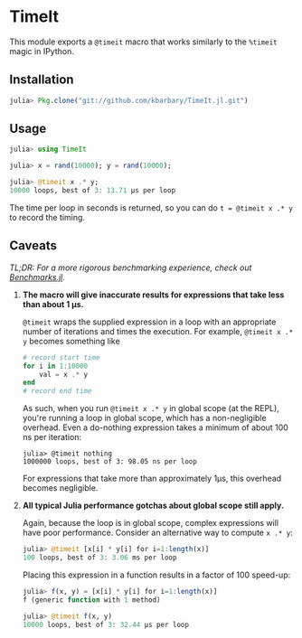 TimeIt
======

This module exports a `@timeit` macro that works similarly to the `%timeit`
magic in IPython.

Installation
------------

```julia
julia> Pkg.clone("git://github.com/kbarbary/TimeIt.jl.git")
```

Usage
-----

```julia
julia> using TimeIt

julia> x = rand(10000); y = rand(10000);

julia> @timeit x .* y;
10000 loops, best of 3: 13.71 µs per loop
```

The time per loop in seconds is returned, so you can do `t = @timeit x .* y`
to record the timing.

Caveats
-------

*TL;DR: For a more rigorous benchmarking experience, check out
 [Benchmarks.jl](https://github.com/johnmyleswhite/Benchmarks.jl).*

1. **The macro will give inaccurate results for expressions that take less than about 1 µs.**

   `@timeit` wraps the supplied expression in a loop with an appropriate number of iterations and times the execution. For example, `@timeit x .* y` becomes something like

   ```julia
   # record start time
   for i in 1:10000
       val = x .* y
   end
   # record end time
   ```

   As such, when you run `@timeit x .* y` in global scope (at
   the REPL), you're running a loop in global scope, which has a
   non-negligible overhead. Even a do-nothing expression takes a
   minimum of about 100 ns per iteration:

   ```
   julia> @timeit nothing
   1000000 loops, best of 3: 98.05 ns per loop
   ```

   For expressions that take more than approximately 1µs, this
   overhead becomes negligible.

2. **All typical Julia performance gotchas about global scope still apply.**

   Again, because the loop is in global scope, complex expressions will have
   poor performance. Consider an alternative way to compute `x .* y`:

   ```julia
   julia> @timeit [x[i] * y[i] for i=1:length(x)]
   100 loops, best of 3: 3.06 ms per loop
   ```

   Placing this expression in a function results in a factor of 100 speed-up:

   ```julia
   julia> f(x, y) = [x[i] * y[i] for i=1:length(x)]
   f (generic function with 1 method)

   julia> @timeit f(x, y)
   10000 loops, best of 3: 32.44 µs per loop
   ```
